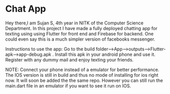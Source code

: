 # Chat App

Hey there,I am Sujan S, 4th year in NITK of the Computer Science Department.
In this project I have made a fully deployed  chatting app for texting using using Flutter for front end and Firebase for backend.
One could even say this is a much simpler version of facebooks messenger. 

Instructions to use the app:
Go to the build folder-->App-->outputs-->Flutter-apk-->app-debug.apk .
Install this apk in your android phone and use it. Register with any dummy mail and enjoy texting your friends.

NOTE: Connect your phone instead of a emulator for better performance.
      The IOS version is still in build and thus no mode of installing for ios right now. It will soon be added the the same repo. 
      However you can still run the main.dart file in an emulator if you want to see it run on IOS.
